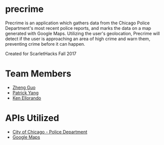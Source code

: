 # precrime
Precrime is an application which gathers data from the Chicago Police Department's most recent police reports, and marks the data on a map generated with Google Maps. Utilizing the user's geolocation, Precrime will detect if the user is approaching an area of high crime and warn them, preventing crime before it can happen.

Created for ScarletHacks Fall 2017

# Team Members
* [Zheng Guo](https://github.com/zguo19)
* [Patrick Yang](https://github.com/PatrickYang93)
* [Ken Ellorando](https://github.com/kenellorando)

# APIs Utilized
* [City of Chicago - Police Department](https://data.cityofchicago.org/Public-Safety/Crimes-2017/d62x-nvdr)
* [Google Maps](https://developers.google.com/maps/)